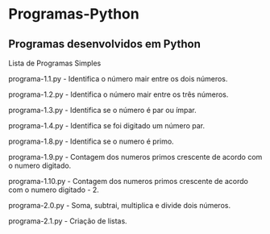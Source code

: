 # Programas-Python
Programas desenvolvidos em Python
-----------------------------------------------------------------
Lista de Programas Simples

programa-1.1.py - Identifica o número mair entre os dois números.

programa-1.2.py - Identifica o número mair entre os três números.

programa-1.3.py - Identifica se o número é par ou ímpar.

programa-1.4.py - Identifica se foi digitado um número par.

programa-1.8.py - Identifica se o numero é primo.

programa-1.9.py - Contagem dos numeros primos crescente de acordo com o numero digitado.

programa-1.10.py - Contagem dos numeros primos crescente de acordo com o numero digitado - 2.

programa-2.0.py - Soma, subtrai, multiplica e divide dois números.

programa-2.1.py - Criação de listas.
